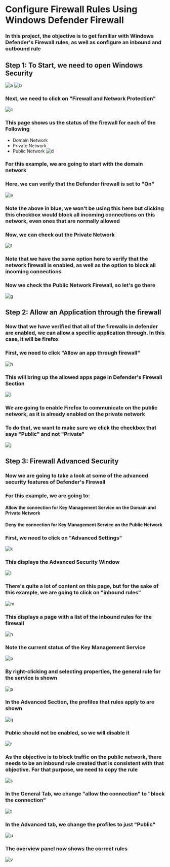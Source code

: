 # Configure Firewall Rules Using Windows Defender Firewall

### In this project, the objective is to get familiar with Windows Defender's Firewall rules, as well as configure an inbound and outbound rule

## Step 1: To Start, we need to open Windows Security

![a](https://github.com/wjbuttoniv/Windows-Defender-Firewall/blob/main/Windows-Defender-Firewall/Pasted%20image%2020231031111813.png?raw=true)
![b](https://github.com/wjbuttoniv/Windows-Defender-Firewall/blob/main/Windows-Defender-Firewall/Pasted%20image%2020231031111835.png?raw=true)

### Next, we need to click on "Firewall and Network Protection"

![c](https://github.com/wjbuttoniv/Windows-Defender-Firewall/blob/main/Windows-Defender-Firewall/Pasted%20image%2020231031111924.png?raw=true)

### This page shows us the status of the firewall for each of the Following
- Domain Network
- Private Network
- Public Network
![d](https://github.com/wjbuttoniv/Windows-Defender-Firewall/blob/main/Windows-Defender-Firewall/Pasted%20image%2020231031112122.png?raw=true)

### For this example, we are going to start with the domain network

### Here, we can verify that the Defender firewall is set to "On"

![e](https://github.com/wjbuttoniv/Windows-Defender-Firewall/blob/main/Windows-Defender-Firewall/Pasted%20image%2020231031112349.png?raw=true)

### Note the above in blue, we won't be using this here but clicking this checkbox would block all incoming connections on this network, even ones that are normally allowed

### Now, we can check out the Private Network

![f](https://github.com/wjbuttoniv/Windows-Defender-Firewall/blob/main/Windows-Defender-Firewall/Pasted%20image%2020231031112547.png?raw=true)

### Note that we have the same option here to verify that the network firewall is enabled, as well as the option to block all incoming connections

### Now we check the Public Network Firewall, so let's go there

![g](https://github.com/wjbuttoniv/Windows-Defender-Firewall/blob/main/Windows-Defender-Firewall/Pasted%20image%2020231031112741.png?raw=true)

## Step 2: Allow an Application through the firewall

### Now that we have verified that all of the firewalls in defender are enabled, we can allow a specific application through. In this case, it will be firefox

### First, we need to click "Allow an app through firewall"

![h](https://github.com/wjbuttoniv/Windows-Defender-Firewall/blob/main/Windows-Defender-Firewall/Pasted%20image%2020231031113016.png?raw=true)

### This will bring up the allowed apps page in Defender's Firewall Section

![i](https://github.com/wjbuttoniv/Windows-Defender-Firewall/blob/main/Windows-Defender-Firewall/Pasted%20image%2020231031113059.png?raw=true)

### We are going to enable Firefox to communicate on the public network, as it is already enabled on the private network

### To do that, we want to make sure we click the checkbox that says "Public" and not "Private"

![j](https://github.com/wjbuttoniv/Windows-Defender-Firewall/blob/main/Windows-Defender-Firewall/Pasted%20image%2020231031113303.png?raw=true)

## Step 3: Firewall Advanced Security

### Now we are going to take a look at some of the advanced security features of Defender's Firewall

### For this example, we are going to:
#### Allow the connection for Key Management Service on the Domain and Private Network
#### Deny the connection for Key Management Service on the Public Network

### First, we need to click on "Advanced Settings"

![k](https://github.com/wjbuttoniv/Windows-Defender-Firewall/blob/main/Windows-Defender-Firewall/Pasted%20image%2020231031113629.png?raw=true)

### This displays the Advanced Security Window

![l](https://github.com/wjbuttoniv/Windows-Defender-Firewall/blob/main/Windows-Defender-Firewall/Pasted%20image%2020231031113749.png?raw=true)

### There's quite a lot of content on this page, but for the sake of this example, we are going to click on "inbound rules"

![m](https://github.com/wjbuttoniv/Windows-Defender-Firewall/blob/main/Windows-Defender-Firewall/Pasted%20image%2020231031114514.png?raw=true)

### This displays a page with a list of the inbound rules for the firewall

![n](https://github.com/wjbuttoniv/Windows-Defender-Firewall/blob/main/Windows-Defender-Firewall/Pasted%20image%2020231031114902.png?raw=true)

### Note the current status of the Key Management Service

![o](https://github.com/wjbuttoniv/Windows-Defender-Firewall/blob/main/Windows-Defender-Firewall/Pasted%20image%2020231031115035.png?raw=true)

### By right-clicking and selecting properties, the general rule for the service is shown

![p](https://github.com/wjbuttoniv/Windows-Defender-Firewall/blob/main/Windows-Defender-Firewall/Pasted%20image%2020231031115311.png?raw=true)

### In the Advanced Section, the profiles that rules apply to are shown

![q](https://github.com/wjbuttoniv/Windows-Defender-Firewall/blob/main/Windows-Defender-Firewall/Pasted%20image%2020231031115547.png?raw=true)

### Public should not be enabled, so we will disable it

![r](https://github.com/wjbuttoniv/Windows-Defender-Firewall/blob/main/Windows-Defender-Firewall/Pasted%20image%2020231031115648.png?raw=true)

### As the objective is to block traffic on the public network, there needs to be an inbound rule created that is consistent with that objective. For that purpose, we need to copy the rule

![s](https://github.com/wjbuttoniv/Windows-Defender-Firewall/blob/main/Windows-Defender-Firewall/Pasted%20image%2020231031120308.png?raw=true)

### In the General Tab, we change "allow the connection" to "block the connection"

![t](https://github.com/wjbuttoniv/Windows-Defender-Firewall/blob/main/Windows-Defender-Firewall/Pasted%20image%2020231031120354.png?raw=true)

### In the Advanced tab, we change the profiles to just "Public"

![u](https://github.com/wjbuttoniv/Windows-Defender-Firewall/blob/main/Windows-Defender-Firewall/Pasted%20image%2020231031120450.png?raw=true)

### The overview panel now shows the correct rules

![v](https://github.com/wjbuttoniv/Windows-Defender-Firewall/blob/main/Windows-Defender-Firewall/Pasted%20image%2020231031120734.png?raw=true)
